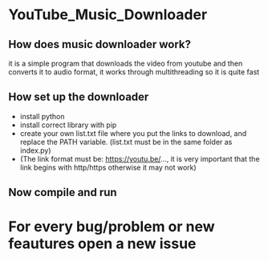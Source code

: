# YouTube_Music_Downloader
## How does music downloader work?
it is a simple program that downloads the video from youtube and then converts it to audio format, it works through multithreading so it is quite fast

## How set up the downloader
* install python
* install correct library with pip
* create your own list.txt file where you put the links to download, and replace the PATH variable. (list.txt must be in the same folder as index.py)
* (The link format must be: https://youtu.be/..., it is very important that the link begins with http/https otherwise it may not work)

## Now compile and run
 
# For every bug/problem or new feautures open a new issue
